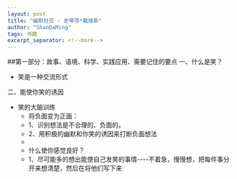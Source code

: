 ```yaml
---
layout: post
title: "幽默社交 - 史蒂芬*戴维斯"
author: "ShanDaMing"
tags: 书籍
excerpt_separator: <!--more-->
---
```


<!--more-->
##第一部分：故事、语境、科学、实践应用、需要记住的要点
一、什么是笑？
* 笑是一种交流形式

二、能使你笑的诱因
* 笑的大脑训练
	 - 将负面变为正面：
	 - 1、识别想法是不合理的、负面的。
	 - 2、用积极的幽默和你笑的诱因来打断负面想法
	 - 
	 - 什么使你感觉良好？
	 - 1、尽可能多的想出能使自己发笑的事情----不着急，慢慢想，把每件事分开来想清楚，然后在将他们写下来
